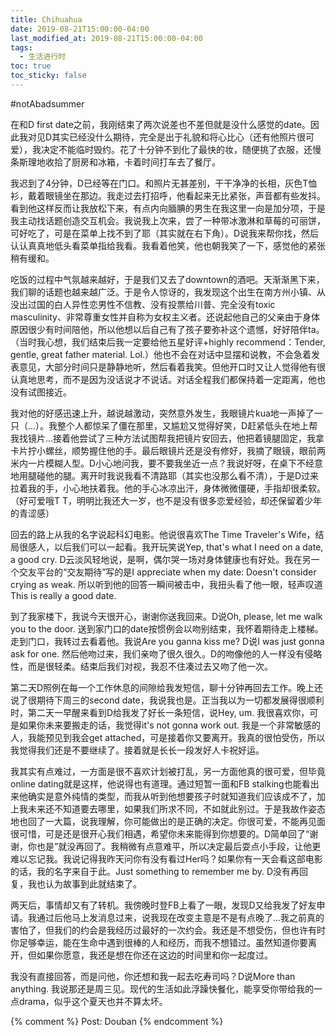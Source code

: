```yaml
---
title: Chihuahua
date: 2019-08-21T15:00:00-04:00
last_modified_at: 2019-08-21T15:00:00-04:00
tags:
  - 生活进行时
toc: true
toc_sticky: false
---
```


#notAbadsummer

<!--more-->

在和D first date之前，我刚结束了两次说差也不差但就是没什么感觉的date。因此我对见D其实已经没什么期待，完全是出于礼貌和将心比心（还有他照片很可爱），我决定不能临时毁约。花了十分钟不到化了最快的妆，随便挑了衣服，还慢条斯理地收拾了厨房和冰箱，卡着时间打车去了餐厅。

我迟到了4分钟，D已经等在门口。和照片无甚差别，干干净净的长相，灰色T恤衫，戴着眼镜坐在那边。我走过去打招呼，他看起来无比紧张，声音都有些发抖。看到他这样反而让我放松下来，有点内向腼腆的男生在我这里一向是加分项，于是我主动找话题创造交互机会。我说我上次来，尝了一种带冰激淋和草莓的可丽饼，可好吃了，可是在菜单上找不到了耶（其实就在右下角）。D说我来帮你找，然后认认真真地低头看菜单指给我看。我看着他笑，他也朝我笑了一下，感觉他的紧张稍有缓和。

吃饭的过程中气氛越来越好，于是我们又去了downtown的酒吧。天渐渐黑下来，我们聊的话题也越来越广泛。于是令人惊讶的，我发现这个出生在南方州小镇、从没出过国的白人异性恋男性不信教、没有投票给川普、完全没有toxic masculinity、非常尊重女性并自称为女权主义者。还说起他自己的父亲由于身体原因很少有时间陪他，所以他想以后自己有了孩子要弥补这个遗憾，好好陪伴ta。（当时我心想，我们结束后我一定要给他五星好评+highly recommend：Tender, gentle, great father material. Lol.）他也不会在对话中显摆和说教，不会急着发表意见，大部分时间只是静静地听，然后看着我笑。但他开口时又让人觉得他有很认真地思考，而不是因为没话说才不说话。对话全程我们都保持着一定距离，他也没有试图接近。

我对他的好感迅速上升，越说越激动，突然意外发生，我眼镜片kua地一声掉了一只（…）。我整个人都惊呆了僵在那里，又尴尬又觉得好笑，D赶紧低头在地上帮我找镜片…接着他尝试了三种方法试图帮我把镜片安回去，他把着镜腿固定，我拿卡片拧小螺丝，顺势握住他的手。最后眼镜片还是没有修好，我摘了眼镜，眼前两米内一片模糊人型。D小心地问我，要不要我坐近一点？我说好呀，在桌下不经意地用腿碰他的腿。离开时我说我看不清路耶（其实也没那么看不清），于是D过来拉着我的手，小心地扶着我。他的手心冰凉出汗，身体微微僵硬，手指却很柔软。（好可爱哦T T，明明比我还大一岁，也不是没有很多恋爱经验，却还保留着少年的青涩感）

回去的路上从我的名字说起科幻电影。他说很喜欢The Time Traveler's Wife，结局很感人，以后我们可以一起看。我开玩笑说Yep, that's what I need on a date, a good cry. D云淡风轻地说，是啊，偶尔哭一场对身体健康也有好处。我在另一个交友平台的“交友期待”写的是I appreciate when my date: Doesn't consider crying as weak. 所以听到他的回答一瞬间被击中，我扭头看了他一眼，轻声叹道This is really a good date.

到了我家楼下，我说今天很开心，谢谢你送我回来。D说Oh, please, let me walk you to the door. 送到家门口的date按惯例会以吻别结束，我怀着期待走上楼梯。走到门口，我转过去看着他。我说Are you ganna kiss me? D说I was just gonna ask for one. 然后他吻过来，我们亲吻了很久很久。D的吻像他的人一样没有侵略性，而是很轻柔。结束后我们对视，我忍不住凑过去又吻了他一次。

第二天D照例在每一个工作休息的间隙给我发短信，聊十分钟再回去工作。晚上还说了很期待下周三的second date，我说我也是。正当我以为一切都发展得很顺利时，第二天一早醒来看到D给我发了好长一条短信，说Hey, um. 我很喜欢你，可是如果你未来要搬走的话，我觉得it's not gonna work out. 我是一个非常敏感的人，我能预见到我会get attached，可是接着你又要离开。我真的很怕受伤，所以我觉得我们还是不要继续了。接着就是长长一段发好人卡祝好运。

我其实有点难过，一方面是很不喜欢计划被打乱，另一方面他真的很可爱，但毕竟online dating就是这样，他说得也有道理。通过短暂一面和FB stalking也能看出来他确实是意外纯情的类型，而我从听到他想要孩子时就知道我们应该成不了，加上我未来还不知道要去哪里，如果我们所求不同，不如就此别过。于是我故作姿态地也回了一大篇，说我理解，你可能做出的是正确的决定。你很可爱，不能再见面很可惜，可是还是很开心我们相遇，希望你未来能得到你想要的。D简单回了“谢谢，你也是”就没再回了。我稍微有点意难平，所以决定最后耍点小手段，让他更难以忘记我。我说记得我昨天问你有没有看过Her吗？如果你有一天会看这部电影的话，我的名字来自于此。Just something to remember me by. D没有再回复，我也认为故事到此就结束了。

两天后，事情却又有了转机。我傍晚时登FB上看了一眼，发现D又给我发了好友申请。我通过后他马上发消息过来，说我现在改变主意是不是有点晚了…我之前真的害怕了，但我们的约会是我经历过最好的一次约会。我还是不想受伤，但也许有时你足够幸运，能在生命中遇到很棒的人和经历，而我不想错过。虽然知道你要离开，但如果你愿意，我还是想在你还在这边的时间里和你一起度过。

我没有直接回答，而是问他，你还想和我一起去吃寿司吗？D说More than anything. 我说那还是周三见。现代的生活如此浮躁快餐化，能享受你带给我的一点drama，似乎这个夏天也并不算太坏。

{% comment %}
Post: Douban
{% endcomment %}